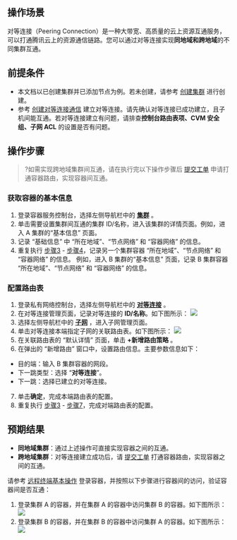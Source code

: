 ## 操作场景
对等连接（Peering Connection）是一种大带宽、高质量的云上资源互通服务，可以打通腾讯云上的资源通信链路。您可以通过对等连接实现**同地域和跨地域**的不同集群互通。

## 前提条件

- 本文档以已创建集群并已添加节点为例。若未创建，请参考 [创建集群](https://intl.cloud.tencent.com/document/product/457/40029) 进行创建。
- 参考 [创建对等连接通信](https://intl.cloud.tencent.com/document/product/553/18836) 建立对等连接。请先确认对等连接已成功建立，且子机间能互通。若对等连接建立有问题，请排查**控制台路由表项、CVM 安全组、子网 ACL** 的设置是否有问题。



## 操作步骤

>?如需实现跨地域集群间互通，请在执行完以下操作步骤后 [提交工单](https://console.intl.cloud.tencent.com/workorder/category) 申请打通容器路由，实现容器间互通。

### 获取容器的基本信息
1. 登录容器服务控制台，选择左侧导航栏中的 **[集群](https://console.cloud.tencent.com/tke2/cluster)** 。
3. [](id:step3)单击需要设置集群间互通的集群 ID/名称，进入该集群的详情页面。例如，进入 A 集群的“基本信息” 页面。
4. [](id:step4)记录 “基础信息” 中 “所在地域”、“节点网络” 和 “容器网络” 的信息。
5. 重复执行 [步骤3](#step3) - [步骤4](#step4)，记录另一个集群容器 “所在地域”、“节点网络” 和 “容器网络” 的信息。
例如，进入 B 集群的“基本信息” 页面，记录 B 集群容器 “所在地域”、“节点网络” 和 “容器网络” 的信息。


### 配置路由表

1. 登录私有网络控制台，选择左侧导航栏中的 **[对等连接](https://console.cloud.tencent.com/vpc/conn)** 。
2. 在对等连接管理页面，记录对等连接的 **ID/名称**。如下图所示：
![](https://staticintl.cloudcachetci.com/yehe/backend-news/5Yue662_%E4%BC%81%E4%B8%9A%E5%BE%AE%E4%BF%A1%E6%88%AA%E5%9B%BE_20221223184401.png)
3. [](id:VPCStep3)选择左侧导航栏中的 **[子网](https://console.cloud.tencent.com/vpc/subnet)** ，进入子网管理页面。
4. 单击对等连接本端指定子网的关联路由表。如下图所示：
![](https://staticintl.cloudcachetci.com/yehe/backend-news/EPD9296_%E4%BC%81%E4%B8%9A%E5%BE%AE%E4%BF%A1%E6%88%AA%E5%9B%BE_20221223184548.png)
5. 在关联路由表的 “默认详情” 页面，单击 **+新增路由策略** 。
6. 在弹出的 “新增路由” 窗口中，设置路由信息。主要参数信息如下：
 - 目的端：输入 B 集群容器的网段。
 - 下一跳类型：选择 “**对等连接**”。
 - 下一跳：选择已建立的对等连接。
7. [](id:VPCStep7)单击**确定**，完成本端路由表的配置。
8. 重复执行 [步骤3](#VPCStep3) - [步骤7](#VPCStep7)，完成对端路由表的配置。

## 预期结果
- **同地域集群**：通过上述操作可直接实现容器之间的互通。
- **跨地域集群**：对等连接建立成功后，请 [提交工单](https://console.intl.cloud.tencent.com/workorder/category ) 打通容器路由，实现容器之间的互通。

请参考 [远程终端基本操作](https://intl.cloud.tencent.com/document/product/457/9120) 登录容器，并按照以下步骤进行容器间的访问，验证容器间是否互通：
1. 登录集群 A 的容器，并在集群 A 的容器中访问集群 B 的容器。如下图所示：
![](https://qcloudimg.tencent-cloud.cn/raw/cce639e7fb41f375a9612dadf662b37a.png)
2. 登录集群 B 的容器，并在集群 B 的容器中访问集群 A 的容器。如下图所示：
![](https://main.qcloudimg.com/raw/6ec462617b4130cc73e088a8632a406e.png)


